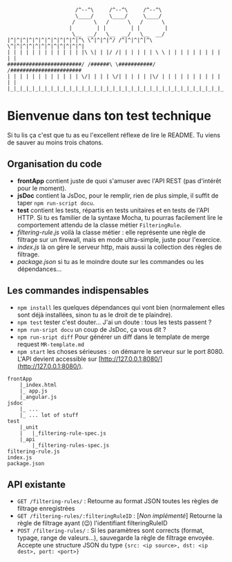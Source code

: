 ```
                      /^--^\     /^--^\     /^--^\
                      \____/     \____/     \____/
                     /      \   /      \   /      \
                    |        | |        | |        |
                     \__  __/   \__  __/   \__  __/
|^|^|^|^|^|^|^|^|^|^|^|^\ \^|^|^|^/ /^|^|^|^|^\ \^|^|^|^|^|^|^|^|^|^|^|^|
| | | | | | | | | | | | |\ \| | |/ /| | | | | | \ \ | | | | | | | | | | |
########################/ /######\ \###########/ /#######################
| | | | | | | | | | | | \/| | | | \/| | | | | |\/ | | | | | | | | | | | |
|_|_|_|_|_|_|_|_|_|_|_|_|_|_|_|_|_|_|_|_|_|_|_|_|_|_|_|_|_|_|_|_|_|_|_|_|
```

# Bienvenue dans ton test technique

Si tu lis ça c'est que tu as eu l'excellent réflexe de lire le README. Tu viens de sauver au moins trois chatons.

## Organisation du code

* **frontApp** contient juste de quoi s'amuser avec l'API REST (pas d'intérêt pour le moment).
* **jsDoc** contient la JsDoc, pour le remplir, rien de plus simple, il suffit de taper `npm run-script docu`.
* **test** contient les tests, répartis en tests unitaires et en tests de l'API HTTP. Si tu es familier de la syntaxe Mocha, tu pourras facilement lire le comportement attendu de la classe métier `FilteringRule`.
* *filtering-rule.js* voilà la classe métier : elle représente une règle de filtrage sur un firewall, mais en mode ultra-simple, juste pour l'exercice.
* *index.js* là on gère le serveur http, mais aussi la collection des règles de filtrage.
* *package.json* si tu as le moindre doute sur les commandes ou les dépendances...

## Les commandes indispensables

* `npm install` les quelques dépendances qui vont bien (normalement elles sont déjà installées, sinon tu as le droit de te plaindre).
* `npm test` tester c'est douter... J'ai un doute : tous les tests passent ?
* `npm run-sript docu` un coup de JsDoc, ça vous dit ?
* `npm run-sript diff` Pour générer un diff dans le template de merge request `MR-template.md`
* `npm start` les choses sérieuses : on démarre le serveur sur le port 8080. L'API devient accessible sur [http://127.0.0.1:8080/](http://127.0.0.1:8080/).

```
frontApp
    |_index.html
    |_ app.js
    |_angular.js
jsdoc
    |_ ...
    |_ ... lot of stuff
test
    |_unit
    |   |_filtering-rule-spec.js
    |_api
        |_filtering-rules-spec.js
filtering-rule.js
index.js
package.json
```

## API existante

* `GET /filtering-rules/` : Retourne au format JSON toutes les règles de filtrage enregistrées
* `GET /filtering-rules/:filteringRuleID` : [*Non implémenté*] Retourne la règle de filtrage ayant (😉) l'identifiant filteringRuleID
* `POST /filtering-rules/` : Si les paramètres sont corrects (format, typage, range de valeurs...), sauvegarde la règle de filtrage envoyée. Accepte une structure JSON du type `{src: <ip source>, dst: <ip dest>, port: <port>}`